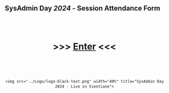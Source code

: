 ## SysAdmin Day ***2024*** - Session Attendance Form

<div align="center">
    <br>
    <br>
    <h1> >>> <a href="#">Enter</a> <<< </h1>
    <br>
    <br>
    <br>

    <img src="../Logo/logo-black-text.png" width="40%" title="SysAdmin Day 2024 - Live in Vientiane">

</div>


